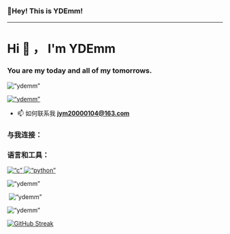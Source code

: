 ### 👋Hey! This is YDEmm!
-----------------------
<h1 align=“center”>Hi 👋 ， I'm YDEmm</h1>
<h3 align=“center”>You are my today and all of my tomorrows.</h3>

<p align=“left”> <img src=“https://komarev.com/ghpvc/?username=ydemm&label=Profile%20views&color=0e75b6&style=flat” alt=“ydemm” /> </p>

<p align=“left”> <a href=“https://github.com/ryo-ma/github-profile-trophy”><img src=“https://github-profile-trophy.vercel.app/?username=ydemm” alt=“ydemm” /></a> </p>

- 📫 如何联系我 **jym20000104@163.com**

<h3 align=“left”>与我连接：</h3
><p align=“left”>
</p>

<h3 align=“left”>语言和工具：</h3>
<p align=“left”> <a href=“https://www.cprogramming.com/” target=“_blank” rel=“noreferrer”> <img src=“https://raw.githubusercontent.com/devicons/devicon/master/icons/c/c-original.svg” alt=“c” width=“40” height=“40”/> </a> <a href=“https://www.python.org” target=“_blank” rel=“noreferrer”> <img src=“https://raw.githubusercontent.com/devicons/devicon/master/icons/python/python-original.svg” alt=“python” width=“40” height=“40”/> </a> </p>

<p><img align=“left” src=“https://github-readme-stats.vercel.app/api/top-langs?username=ydemm&show_icons=true&locale=en&layout=compact” alt=“ydemm” /></p>

<p>&nbsp;<img align=“center” src=“https://github-readme-stats.vercel.app/api?username=ydemm&show_icons=true&locale=en” alt=“ydemm” /></p>

<p><img align=“center” src=“https://github-readme-streak-stats.herokuapp.com/?user=ydemm&” alt=“ydemm” /></p>


[![GitHub Streak](http://github-readme-streak-stats.herokuapp.com?user=YDEmm&theme=dark&hide_border=&date_format=M%20j%5B%2C%20Y%5D)](https://git.io/streak-stats)
<!--

**YDEmm/YDEmm** is a ✨ _special_ ✨ repository because its `README.md` (this file) appears on your GitHub profile.

Here are some ideas to get you started:

- 🔭 I’m currently working on ...
- 🌱 I’m currently learning ...
- 👯 I’m looking to collaborate on ...
- 🤔 I’m looking for help with ...
- 💬 Ask me about ...
- 📫 How to reach me: ...
- 😄 Pronouns: ...
- ⚡ Fun fact: ...
-->

